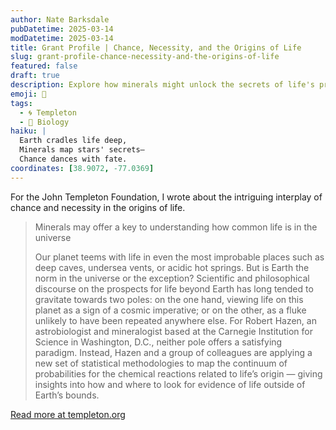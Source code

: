 ```yaml
---
author: Nate Barksdale
pubDatetime: 2025-03-14
modDatetime: 2025-03-14
title: Grant Profile | Chance, Necessity, and the Origins of Life
slug: grant-profile-chance-necessity-and-the-origins-of-life
featured: false
draft: true
description: Explore how minerals might unlock the secrets of life's prevalence in the cosmos, with insights from astrobiologist Robert Hazen.
emoji: 🌌
tags:
  - 🌀 Templeton
  - 🧬 Biology
haiku: |
  Earth cradles life deep,  
  Minerals map stars' secrets—  
  Chance dances with fate.
coordinates: [38.9072, -77.0369]
---
```


For the John Templeton Foundation, I wrote about the intriguing interplay of chance and necessity in the origins of life.

> Minerals may offer a key to understanding how common life is in the universe
>
> Our planet teems with life in even the most improbable places such as deep caves, undersea vents, or acidic hot springs. But is Earth the norm in the universe or the exception? Scientific and philosophical discourse on the prospects for life beyond Earth has long tended to gravitate towards two poles: on the one hand, viewing life on this planet as a sign of a cosmic imperative; or on the other, as a fluke unlikely to have been repeated anywhere else. For Robert Hazen, an astrobiologist and mineralogist based at the Carnegie Institution for Science in Washington, D.C., neither pole offers a satisfying paradigm. Instead, Hazen and a group of colleagues are applying a new set of statistical methodologies to map the continuum of probabilities for the chemical reactions related to life’s origin — giving insights into how and where to look for evidence of life outside of Earth’s bounds.

[Read more at templeton.org](https://www.templeton.org/grant/chance-necessity-and-the-origins-of-life)
